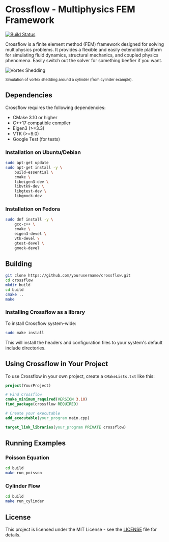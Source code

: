 # Crossflow - Multiphysics FEM Framework
[![Build Status](https://github.com/alov/crossflow/actions/workflows/build-and-test.yml/badge.svg)](https://github.com/alov/crossflow/actions)

Crossflow is a finite element method (FEM) framework designed for solving multiphysics problems. It provides a flexible and easily extendible platform for simulating fluid dynamics, structural mechanics, and coupled physics phenomena. Easily switch out the solver for something beefier if you want.

![Vortex Shedding](docs/vortex_shedding.gif)

<sup>Simulation of vortex shedding around a cylinder (from cylinder example).</sup>

## Dependencies

Crossflow requires the following dependencies:
- CMake 3.10 or higher
- C++17 compatible compiler
- Eigen3 (>=3.3)
- VTK (>=9.0)
- Google Test (for tests)

### Installation on Ubuntu/Debian

```bash
sudo apt-get update
sudo apt-get install -y \
    build-essential \
    cmake \
    libeigen3-dev \
    libvtk9-dev \
    libgtest-dev \
    libgmock-dev
```

### Installation on Fedora

```bash
sudo dnf install -y \
    gcc-c++ \
    cmake \
    eigen3-devel \
    vtk-devel \
    gtest-devel \
    gmock-devel
```

## Building

```bash
git clone https://github.com/yourusername/crossflow.git
cd crossflow
mkdir build
cd build
cmake ..
make
```

### Installing Crossflow as a library

To install Crossflow system-wide:

```bash
sudo make install
```

This will install the headers and configuration files to your system's default include directories.

## Using Crossflow in Your Project

To use Crossflow in your own project, create a `CMakeLists.txt` like this:

```cmake
project(YourProject)

# Find Crossflow
cmake_minimum_required(VERSION 3.10)
find_package(crossflow REQUIRED)

# Create your executable
add_executable(your_program main.cpp)

target_link_libraries(your_program PRIVATE crossflow)
```

## Running Examples

### Poisson Equation

```bash
cd build
make run_poisson
```

### Cylinder Flow

```bash
cd build
make run_cylinder
```

## License

This project is licensed under the MIT License - see the [LICENSE](LICENSE) file for details.
